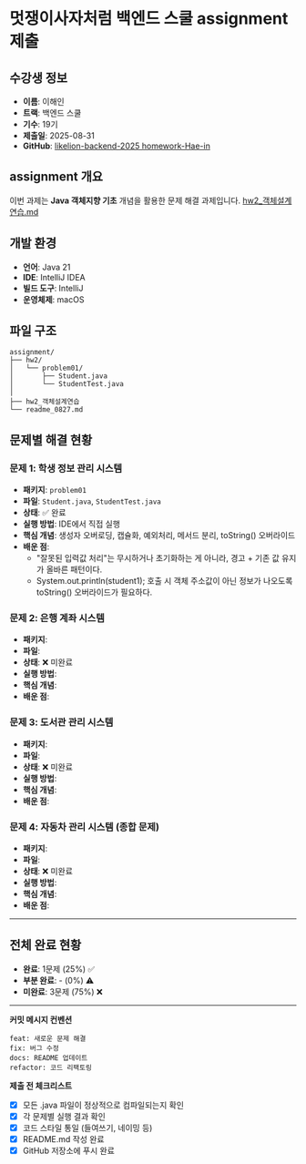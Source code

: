 # 멋쟁이사자처럼 백엔드 스쿨 assignment 제출

## 수강생 정보

- **이름**: 이해인
- **트랙**: 백엔드 스쿨
- **기수**: 19기
- **제출일**: 2025-08-31
- **GitHub**: [likelion-backend-2025
  homework-Hae-in](https://github.com/likelion-backend-2025/homework-Hae-in)

## assignment 개요

이번 과제는 **Java 객체지향 기초** 개념을 활용한 문제 해결
과제입니다. [hw2_객체설계연습.md](https://github.com/likelion-backend-2025/homework-Hae-in/blob/main/src/%EA%B3%BC%EC%A0%9C/hw2/hw2_%EA%B0%9D%EC%B2%B4%EC%84%A4%EA%B3%84%EC%97%B0%EC%8A%B5.md)

## 개발 환경

- **언어**: Java 21
- **IDE**: IntelliJ IDEA
- **빌드 도구**: IntelliJ
- **운영체제**: macOS

## 파일 구조

```
assignment/
├── hw2/
│   └── problem01/
│       ├── Student.java
│       └── StudentTest.java
│
├── hw2_객체설계연습   
└── readme_0827.md
```

## 문제별 해결 현황

### 문제 1: 학생 정보 관리 시스템

- **패키지**: `problem01`
- **파일**: `Student.java`, `StudentTest.java`
- **상태**: ✅ 완료
- **실행 방법**: IDE에서 직접 실행
- **핵심 개념**: 생성자 오버로딩, 캡슐화, 예외처리, 메서드 분리, toString() 오버라이드
- **배운 점**:
    - "잘못된 입력값 처리"는 무시하거나 초기화하는 게 아니라, 경고 + 기존 값 유지가 올바른 패턴이다.
    - System.out.println(student1); 호출 시 객체 주소값이 아닌 정보가 나오도록 toString() 오버라이드가 필요하다.

### 문제 2: 은행 계좌 시스템

- **패키지**: 
- **파일**: 
- **상태**: ❌ 미완료
- **실행 방법**: 
- **핵심 개념**: 
- **배운 점**: 

### 문제 3: 도서관 관리 시스템

- **패키지**:
- **파일**:
- **상태**: ❌ 미완료
- **실행 방법**:
- **핵심 개념**:
- **배운 점**:

### 문제 4: 자동차 관리 시스템 (종합 문제)

- **패키지**:
- **파일**:
- **상태**: ❌ 미완료
- **실행 방법**:
- **핵심 개념**:
- **배운 점**:

--- 

## 전체 완료 현황

- **완료**: 1문제 (25%) ✅
- **부분 완료**: - (0%) ⚠️
- **미완료**: 3문제 (75%) ❌

---

**커밋 메시지 컨벤션**

```
feat: 새로운 문제 해결
fix: 버그 수정
docs: README 업데이트
refactor: 코드 리팩토링
```

**제출 전 체크리스트**

- [x] 모든 .java 파일이 정상적으로 컴파일되는지 확인
- [x] 각 문제별 실행 결과 확인
- [x] 코드 스타일 통일 (들여쓰기, 네이밍 등)
- [x] README.md 작성 완료
- [x] GitHub 저장소에 푸시 완료